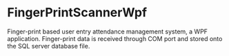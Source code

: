 FingerPrintScannerWpf
=====================

Finger-print based user entry attendance management system, a WPF application. Finger-print data is received through COM port and stored onto the SQL server database file.
